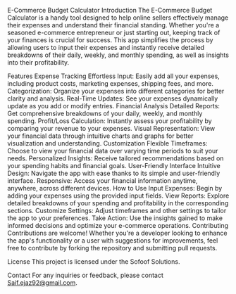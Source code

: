 E-Commerce Budget Calculator
Introduction
The E-Commerce Budget Calculator is a handy tool designed to help online sellers effectively manage their expenses and understand their financial standing. Whether you're a seasoned e-commerce entrepreneur or just starting out, keeping track of your finances is crucial for success. This app simplifies the process by allowing users to input their expenses and instantly receive detailed breakdowns of their daily, weekly, and monthly spending, as well as insights into their profitability.

Features
Expense Tracking
Effortless Input: Easily add all your expenses, including product costs, marketing expenses, shipping fees, and more.
Categorization: Organize your expenses into different categories for better clarity and analysis.
Real-Time Updates: See your expenses dynamically update as you add or modify entries.
Financial Analysis
Detailed Reports: Get comprehensive breakdowns of your daily, weekly, and monthly spending.
Profit/Loss Calculation: Instantly assess your profitability by comparing your revenue to your expenses.
Visual Representation: View your financial data through intuitive charts and graphs for better visualization and understanding.
Customization
Flexible Timeframes: Choose to view your financial data over varying time periods to suit your needs.
Personalized Insights: Receive tailored recommendations based on your spending habits and financial goals.
User-Friendly Interface
Intuitive Design: Navigate the app with ease thanks to its simple and user-friendly interface.
Responsive: Access your financial information anytime, anywhere, across different devices.
How to Use
Input Expenses: Begin by adding your expenses using the provided input fields.
View Reports: Explore detailed breakdowns of your spending and profitability in the corresponding sections.
Customize Settings: Adjust timeframes and other settings to tailor the app to your preferences.
Take Action: Use the insights gained to make informed decisions and optimize your e-commerce operations.
Contributing
Contributions are welcome! Whether you're a developer looking to enhance the app's functionality or a user with suggestions for improvements, feel free to contribute by forking the repository and submitting pull requests.

License
This project is licensed under the Sofoof Solutions.

Contact
For any inquiries or feedback, please contact Saif.ejaz92@gmail.com.

